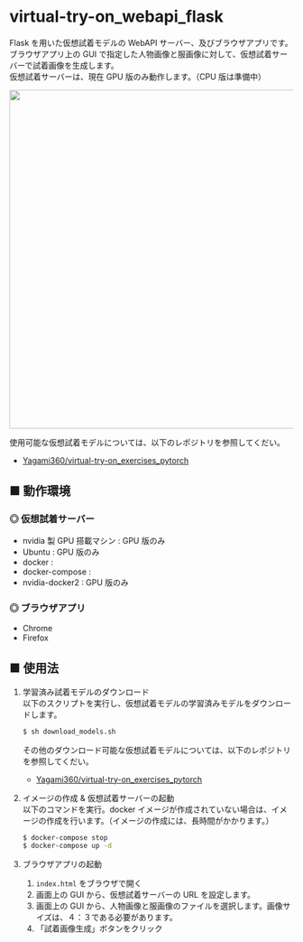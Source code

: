# virtual-try-on_webapi_flask
Flask を用いた仮想試着モデルの WebAPI サーバー、及びブラウザアプリです。<br>
ブラウザアプリ上の GUI で指定した人物画像と服画像に対して、仮想試着サーバーで試着画像を生成します。<br>
仮想試着サーバーは、現在 GPU 版のみ動作します。（CPU 版は準備中）

<img src="https://user-images.githubusercontent.com/25688193/76092117-30042300-6002-11ea-8722-2e06d7360747.png" width=600>

使用可能な仮想試着モデルについては、以下のレポジトリを参照してくだい。
- [Yagami360/virtual-try-on_exercises_pytorch](https://github.com/Yagami360/virtual-try-on_exercises_pytorch)

## ■ 動作環境

### ◎ 仮想試着サーバー

- nvidia 製 GPU 搭載マシン : GPU 版のみ
- Ubuntu : GPU 版のみ
- docker : 
- docker-compose : 
- nvidia-docker2 : GPU 版のみ

### ◎ ブラウザアプリ

- Chrome
- Firefox

<!--
- javascript
    - jquery-3.4.1
-->

## ■ 使用法

1. 学習済み試着モデルのダウンロード<br>
    以下のスクリプトを実行し、仮想試着モデルの学習済みモデルをダウンロードします。
    ```sh
    $ sh download_models.sh
    ```

    その他のダウンロード可能な仮想試着モデルについては、以下のレポジトリを参照してくだい。
    - [Yagami360/virtual-try-on_exercises_pytorch](https://github.com/Yagami360/virtual-try-on_exercises_pytorch)

1. イメージの作成 & 仮想試着サーバーの起動<br>
    以下のコマンドを実行。docker イメージが作成されていない場合は、イメージの作成を行います。（イメージの作成には、長時間がかかります。）<br>
    ```sh
    $ docker-compose stop
    $ docker-compose up -d
    ```

1. ブラウザアプリの起動
    1. `index.html` をブラウザで開く
    1. 画面上の GUI から、仮想試着サーバーの URL を設定します。
    1. 画面上の GUI から、人物画像と服画像のファイルを選択します。画像サイズは、４：３である必要があります。
    1. 「試着画像生成」ボタンをクリック 
